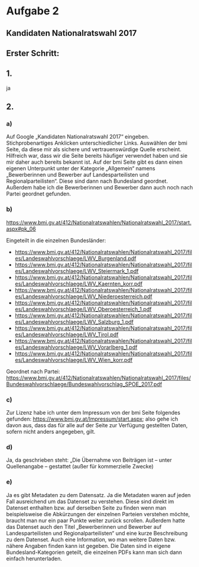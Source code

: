 # Aufgabe 2

## Kandidaten Nationalratswahl 2017

## Erster Schritt:

## 1. 
ja

## 2. 
### a) 
Auf Google „Kandidaten Nationalratswahl 2017“ eingeben. Stichprobenartiges Anklicken unterschiedlicher Links. Auswählen der bmi Seite, da diese mir als sichere und vertrauenswürdige Quelle erscheint. Hilfreich war, dass wir die Seite bereits häufiger verwendet haben und sie mir daher auch bereits bekannt ist. Auf der bmi Seite gibt es dann einen eigenen Unterpunkt unter der Kategorie „Allgemein“ namens „Bewerberinnen und Bewerber auf Landesparteilisten und Regionalparteilisten“. Diese sind dann nach Bundesland geordnet. Außerdem habe ich die Bewerberinnen und Bewerber dann auch noch nach Partei geordnet gefunden. 


### b) 
https://www.bmi.gv.at/412/Nationalratswahlen/Nationalratswahl_2017/start.aspx#pk_06

Eingeteilt in die einzelnen Bundesländer:
* https://www.bmi.gv.at/412/Nationalratswahlen/Nationalratswahl_2017/files/Landeswahlvorschlaege/LWV_Burgenland.pdf
* https://www.bmi.gv.at/412/Nationalratswahlen/Nationalratswahl_2017/files/Landeswahlvorschlaege/LWV_Steiermark_1.pdf
* https://www.bmi.gv.at/412/Nationalratswahlen/Nationalratswahl_2017/files/Landeswahlvorschlaege/LWV_Kaernten_korr.pdf
* https://www.bmi.gv.at/412/Nationalratswahlen/Nationalratswahl_2017/files/Landeswahlvorschlaege/LWV_Niederoesterreich.pdf
* https://www.bmi.gv.at/412/Nationalratswahlen/Nationalratswahl_2017/files/Landeswahlvorschlaege/LWV_Oberoesterreich_1.pdf
* https://www.bmi.gv.at/412/Nationalratswahlen/Nationalratswahl_2017/files/Landeswahlvorschlaege/LWV_Salzburg_1.pdf
* https://www.bmi.gv.at/412/Nationalratswahlen/Nationalratswahl_2017/files/Landeswahlvorschlaege/LWV_Tirol.pdf
* https://www.bmi.gv.at/412/Nationalratswahlen/Nationalratswahl_2017/files/Landeswahlvorschlaege/LWV_Vorarlberg_1.pdf
* https://www.bmi.gv.at/412/Nationalratswahlen/Nationalratswahl_2017/files/Landeswahlvorschlaege/LWV_Wien_korr.pdf

Geordnet nach Partei:
https://www.bmi.gv.at/412/Nationalratswahlen/Nationalratswahl_2017/files/Bundeswahlvorschlaege/Bundeswahlvorschlag_SPOE_2017.pdf

### c) 
Zur Lizenz habe ich unter dem Impressum von der bmi Seite folgendes gefunden: https://www.bmi.gv.at/Impressum/start.aspx; also gehe ich davon aus, dass das für alle auf der Seite zur Verfügung gestellten Daten, sofern nicht anders angegeben, gilt. 

### d) 
Ja, da geschrieben steht: „Die Übernahme von Beiträgen ist – unter Quellenangabe – gestattet (außer für kommerzielle Zwecke)

### e) 
Ja es gibt Metadaten zu dem Datensatz. Ja die Metadaten waren auf jeden Fall ausreichend um das Datenset zu verstehen. Diese sind direkt im Datenset enthalten bzw. auf derselben Seite zu finden wenn man beispielsweise die Abkürzungen der einzelnen Parteien verstehen möchte, braucht man nur ein paar Punkte weiter zurück scrollen. Außerdem hatte das Datenset auch den Titel „Bewerberinnen und Bewerber auf Landesparteilisten und Regionalparteilisten“ und eine kurze Beschreibung zu dem Datenset. Auch eine Information, wo man weitere Daten bzw. nähere Angaben finden kann ist gegeben. Die Daten 	sind in eigene Bundesland-Kategorien geteilt, die einzelnen PDFs kann man sich dann einfach herunterladen.
